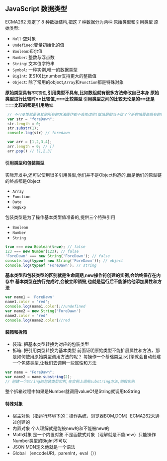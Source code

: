 ## JavaScript 数据类型

ECMA262 规定了 8 种数据结构,把这 7 种数据分为两种:原始类型和引用类型
原始类型:
 - `Null`:空对象
 - `Undefined`:变量初始化的值
 - `Boolean`:布尔值
 - `Number`: 整数与浮点数
 - `String`: 文本值字符串
 - `Symbol`: 一种实例,唯一的数据类型
 - `BigInt`: (ES10)比number支持更大的整数值
 - `Object`: 除了常用的object,`Array`和`Function`都是特殊对象

**原始类型具有`不可变性`,引用类型不具有,比如数组就有很多方法修改自己本身**
**原始类型进行比较时==比较值,===比较类型 引用类型之间的比较无论是的==还是===比较的都是引用地址**
```javascript
 // 不可变性就是说其他所有的方法操作都不会修改他(赋值是相当于给了个新的值覆盖原有的值),只会返回一个新的结果
 var str = "foreDawn";
 str.length = 0;
 str.substr(1);
 console.log(str) // foredawn

 var arr = [1,2,3,4];
 arr.length = 0; // []
 arr.pop() // [1,2,3]
```

#### 引用类型和包装类型
实际开发中,还可以使用很多引用类型,他们并不是Object构造的,而是他们的原型链的终点都是Object
 - `Array`
 - `Function`
 - `Date`
 - `RegExp`

包装类型是为了操作基本类型值准备的,提供三个特殊引用
 - `Boolean`
 - `Number`
 - `String`
```javascript
true === new Boolean(true); // false
123 === new Number(123); // false
'ForeDawn' === new String('ForeDawn'); // false
console.log(typeof new String('ForeDawn')); // object
console.log(typeof 'ForeDawn'); // string
```
**基本类型和包装类型的区别就是生命周期,new操作符创建的实例,会始终保存在内存中**
**基本类型在执行完成时,会被立即销毁,也就是运行后不能够给他添加属性和方法**
```javascript
var name1 = 'ForeDawn'
name1.color = 'red';
console.log(name1.color);//undefined
var name2 = new String('ForeDawn')
name2.color = 'red'
console.log(name2.color)//red
```

#### 装箱和拆箱
 - 装箱: 把基本类型转换为对应的包装类型
 - 拆箱: 把引用类型转换为基本类型
前面证明原始类型不能扩展属性和方法，那是如何使用原始类型调用方法的呢？
每操作一个基础类型js引擎就会自动创建一个包装类型,让我们去调用一些属性和方法
```javascript
var name = "ForeDawn";
var name2 = name.substring(2);
// 创建一个String的包装类型实例,在实例上调用substring方法,销毁实例
```
整个拆箱过程中如果是Number就调用valueOf是String就调用toString

#### 特殊对象
 - 宿主对象（指运行环境下的：操作系统，浏览器BOM,DOM）ECMA262未通过创建的
 - 内置对象 个人理解就是能被new的和不能被new的
 - Math对象 是一个内置对象 不是函数式对象（理解就是不能new）只能操作Number类型的BigInt不可以
 - JSON MDN定义他就是一个语法
 - Global （encodeURI，parenInt，eval（））